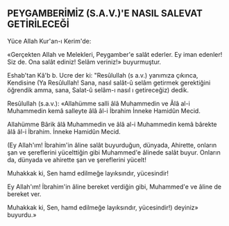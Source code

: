 ## PEYGAMBERİMİZ (S.A.V.)'E NASIL SALEVAT GETİRİLECEĞİ

Yüce Allah Kur'an-ı Kerim'de:

«Gerçekten Allah ve Melekleri, Peygamber'e salât ederler. Ey iman edenler! Siz de. Ona salât ediniz! Selâm veriniz!» buyurmuştur.

Eshab'tan Kâ'b b. Ucre der ki: "Resûlullah (s a.v.) yanımıza çıkınca, Kendisine (Ya Resûlullah! Sana, nasıl salât-û selâm getirmek gerektiğini öğrendik amma, sana, Salat-û selâm-ı nasıl ı getireceğiz) dedik.

Resûlullah (s.a.v.): «Allahümme salli âlâ Muhammedin ve Âlâ al-i Muhammedin kemâ salleyte âlâ âl-i İbrahim İnneke Hamidûn Mecid.

Allahümme Bârik âlâ Muhammedin ve âlâ al-i Muhammedin kemâ bârekte âlâ âl-i İbrahim. İnneke Hamidûn Mecid.

(Ey Allah'ım! İbrahim'in âline salât buyur­duğun, dünyada, Ahirette, onların şan ve şerefle­rini yücelttiğin gibi Muhammed'e âlinede salât buyur. Onların da, dünyada ve ahirette şan ve şereflerini yücelt!

Muhakkak ki, Sen hamd edilmeğe layıksındır, yücesindir!

Ey Allah'ım! İbrahim'in âline bereket verdiğin gibi, Muhammed'e ve âline de bereket ver.

Muhakkak ki, Sen, hamd edilmeğe layıksındır, yücesindir!) deyiniz» buyurdu.»
